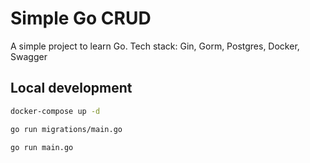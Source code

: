 # Simple Go CRUD

A simple project to learn Go.
Tech stack: Gin, Gorm, Postgres, Docker, Swagger

## Local development

```bash
docker-compose up -d

go run migrations/main.go

go run main.go
```
